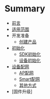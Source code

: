 # Summary

* [前言](/README.md)
* [适用范围](./resource/01-Scope.md)
* 开发准备
    * [创建产品](./resource/02-New_product.md)
* [初始化](./resource/03-init.md)
    * [SDK初始化](./resource/04-sdk_init.md)
    * [设备初始化](./resource/05-device_init.md)
* [设备配网](./resource/06-wifi_active.md)
    * [AP配网](./resource/07-ap_active.md)
    * [Smart配网](./resource/08-smart_active.md)
    * [其他方式](./resource/09-other_active.md)
* [固件升级]
